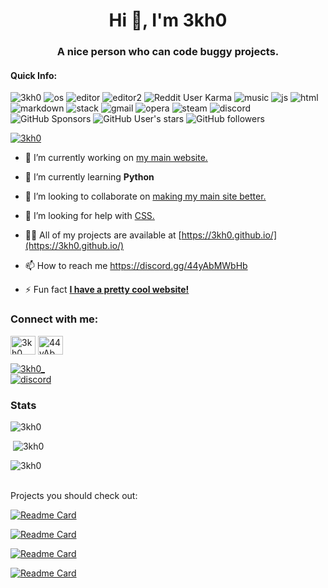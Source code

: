 <h1 align="center">Hi 👋, I'm 3kh0</h1>
<h3 align="center">A nice person who can code buggy projects.</h3>

<h4>Quick Info:</h4>
<p align="left"> 
  <img src="https://komarev.com/ghpvc/?username=3kh0&label=Profile Visitors&color=001eff&style=flat" alt="3kh0" /> 
  <img src="https://img.shields.io/badge/OS-macOS-lightgrey/?logo=apple" alt="os">
  <img src="https://img.shields.io/badge/Editor-VS%20Code-blue/?logo=visualstudiocode&logoColor=blue&color=blue" alt="editor">
  <img src="https://img.shields.io/badge/Editor-Sublime%20Text-blue/?logo=sublimetext&logoColor=warning&color=orange" alt="editor2">
  <img src="https://img.shields.io/reddit/user-karma/combined/3kh0_reddit?logo=reddit" alt="Reddit User Karma">
  <img src="https://img.shields.io/badge/Listens%20to-Spotify-blue/?logo=spotify&logoColor=warning&color=1DB954" alt="music">
  <img src="https://img.shields.io/badge/Knows-JavaScript-blue/?logo=javascript&logoColor=warning&color=yellow" alt="js">
  <img src="https://img.shields.io/badge/Knows-HTML-blue/?logo=html5&logoColor=warning&color=orange" alt="html">
  <img src="https://img.shields.io/badge/Knows-MarkDown-FFF?logo=markdown" alt="markdown">
  <img src="https://img.shields.io/badge/Uses-stackoverflow-blue/?logo=stackoverflow&logoColor=warning&color=ef8236" alt="stack">
  <img alt="gmail" src="https://img.shields.io/badge/Uses-Gmail-blue/?logo=gmail&logoColor=warning&color=red">
  <img alt="opera" src="https://img.shields.io/badge/Uses-OperaGX-blue/?logo=opera&logoColor=ff1b2d&color=ff1b2d">
  <img alt="steam" src="https://img.shields.io/badge/Uses-Steam-blue/?logo=steam&logoColor=1b2838&color=1b2838">
  <img src="https://img.shields.io/badge/Uses-Discord-blue/?logo=discord&logoColor=warning&color=7289DA" alt="discord">
  <img alt="GitHub Sponsors" src="https://img.shields.io/github/sponsors/3kh0?label=Sponsors&logo=githubsponsors&style=flat">
  <img alt="GitHub User's stars" src="https://img.shields.io/github/stars/3kh0?color=yellow&label=User%20Stars&logo=github&logoColor=yellow">
  <img alt="GitHub followers" src="https://img.shields.io/github/followers/3kh0?color=g&label=User%20Followers&logo=github">
       </p>
<p align="left"> <a href="https://github.com/ryo-ma/github-profile-trophy"><img src="https://github-profile-trophy.vercel.app/?username=3kh0&theme=discord" alt="3kh0" /></a> </p>

- 🔭 I’m currently working on [my main website.](https://github.com/3kh0/3kh0.github.io)

- 🌱 I’m currently learning **Python**

- 👯 I’m looking to collaborate on [making my main site better.](https://github.com/3kh0/3kh0.github.io)

- 🤝 I’m looking for help with [CSS.](https://github.com/3kh0/3kh0.github.io/projects/1)

- 👨‍💻 All of my projects are available at [https://3kh0.github.io/](https://3kh0.github.io/)

- 📫 How to reach me https://discord.gg/44yAbMWbHb

- ⚡ Fun fact **[I have a pretty cool website!](https://3kh0.github.io)**

<h3 align="left">Connect with me:</h3>
<p align="left">
<a href="https://twitter.com/3kh0_" target="blank"><img align="center" src="https://raw.githubusercontent.com/rahuldkjain/github-profile-readme-generator/master/src/images/icons/Social/twitter.svg" alt="3kh0_" height="30" width="40" /></a>
<a href="https://discord.gg/44yAbMWbHb" target="blank"><img align="center" src="https://raw.githubusercontent.com/rahuldkjain/github-profile-readme-generator/master/src/images/icons/Social/discord.svg" alt="44yAbMWbHb" height="30" width="40" /></a>
</p>
<p align="left"> <a href="https://twitter.com/3kh0_" target="blank"><img src="https://img.shields.io/twitter/follow/3kh0_?logo=twitter&style=for-the-badge" alt="3kh0_" /></a> <br>
<a href="https://discord.gg/44yAbMWbHb" target="blank"><img align="center" src="https://img.shields.io/discord/840084542332076102?label=Server&logo=discord&logoColor=white&style=for-the-badge" alt="discord"></a></p>


<h3 align="left">Stats</h3>

<p><img  src="https://github-readme-stats.vercel.app/api/top-langs?username=3kh0&show_icons=true&theme=dark&locale=en&langs_count=10&layout=compact" alt="3kh0" /></p>
<p>&nbsp;<img src="https://github-readme-stats.vercel.app/api?username=3kh0&show_icons=true&theme=dark&locale=en" alt="3kh0" /></p>
<p><img src="https://github-readme-streak-stats.herokuapp.com/?user=3kh0&theme=dark" alt="3kh0" /></p>


<br>
  </html>
Projects you should check out:<br>
  
[![Readme Card](https://github-readme-stats.vercel.app/api/pin/?username=3kh0&repo=Ad-B-Gone&theme=github_dark)](https://github.com/3kh0/Ad-B-Gone)
  
[![Readme Card](https://github-readme-stats.vercel.app/api/pin/?username=3kh0&repo=asteroids&theme=github_dark)](https://github.com/3kh0/asteroids)
  
[![Readme Card](https://github-readme-stats.vercel.app/api/pin/?username=3kh0&repo=edit-page&theme=github_dark)](https://github.com/3kh0/edit-page)
  
[![Readme Card](https://github-readme-stats.vercel.app/api/pin/?username=3kh0&repo=fake-virus&theme=github_dark)](https://github.com/3kh0/fake-virus)
<!---
3kh0/3kh0 is a ✨ special ✨ repository because its `README.md` (this file) appears on your GitHub profile.
You can click the Preview link to take a look at your thing
--->
